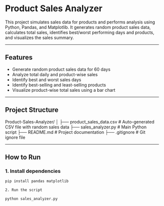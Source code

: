 # Product Sales Analyzer

This project simulates sales data for products and performs analysis using Python, Pandas, and Matplotlib. It generates random product sales data, calculates total sales, identifies best/worst performing days and products, and visualizes the sales summary.

---

## Features

- Generate random product sales data for 60 days
- Analyze total daily and product-wise sales
- Identify best and worst sales days
- Identify best-selling and least-selling products
- Visualize product-wise total sales using a bar chart

---

## Project Structure
Product-Sales-Analyzer/ │ ├── product_sales_data.csv          # Auto-generated CSV file with random sales data ├── sales_analyzer.py               # Main Python script ├── README.md                       # Project documentation ├── .gitignore                      # Git ignore file

---

## How to Run

### 1. Install dependencies
```bash
pip install pandas matplotlib

2. Run the script

python sales_analyzer.py